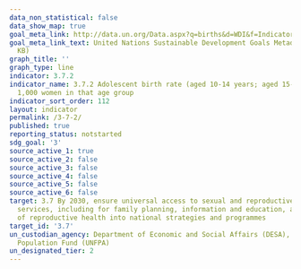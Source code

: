 ```yaml
---
data_non_statistical: false
data_show_map: true
goal_meta_link: http://data.un.org/Data.aspx?q=births&d=WDI&f=Indicator_Code%3aSP.ADO.TFRT
goal_meta_link_text: United Nations Sustainable Development Goals Metadata (PDF 90.8
  KB)
graph_title: ''
graph_type: line
indicator: 3.7.2
indicator_name: 3.7.2 Adolescent birth rate (aged 10-14 years; aged 15-19 years) per
  1,000 women in that age group
indicator_sort_order: 112
layout: indicator
permalink: /3-7-2/
published: true
reporting_status: notstarted
sdg_goal: '3'
source_active_1: true
source_active_2: false
source_active_3: false
source_active_4: false
source_active_5: false
source_active_6: false
target: 3.7 By 2030, ensure universal access to sexual and reproductive health-care
  services, including for family planning, information and education, and the integration
  of reproductive health into national strategies and programmes
target_id: '3.7'
un_custodian_agency: Department of Economic and Social Affairs (DESA), United Nations
  Population Fund (UNFPA)
un_designated_tier: 2
---
```

